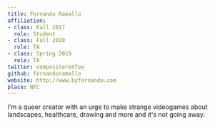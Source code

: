 ```yaml
---
title: Fernando Ramallo
affiliation:
- class: Fall 2017
  role: Student
- class: Fall 2018
  role: TA
- class: Spring 2019
  role: TA
twitter: compositeredfox
github: fernandoramallo
website: http://www.byfernando.com
place: NYC
---
```

I'm a queer creator with an urge to make strange videogames about landscapes, healthcare, drawing and more and it's not going away.
